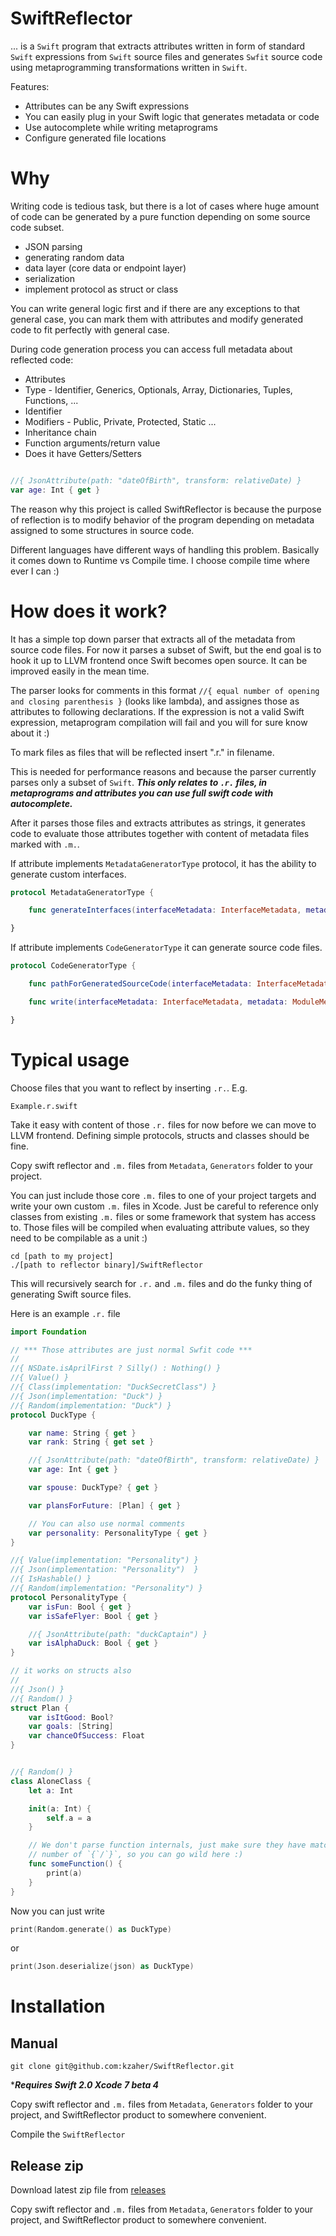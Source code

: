 SwiftReflector
==============

... is a `Swift` program that extracts attributes written in form of standard `Swift` expressions from `Swift` source files and generates `Swfit` source code using metaprogramming transformations written in `Swift`.

Features:
* Attributes can be any Swift expressions
* You can easily plug in your Swift logic that generates metadata or code
* Use autocomplete while writing metaprograms
* Configure generated file locations

# Why

Writing code is tedious task, but there is a lot of cases where huge amount of code can be generated by a pure function depending on some source code subset.

* JSON parsing
* generating random data
* data layer (core data or endpoint layer)
* serialization
* implement protocol as struct or class

You can write general logic first and if there are any exceptions to that general case, you can mark them with attributes and modify generated code to fit perfectly with general case.

During code generation process you can access full metadata about reflected code:

* Attributes
* Type - Identifier, Generics, Optionals, Array, Dictionaries, Tuples, Functions, ...
* Identifier
* Modifiers - Public, Private, Protected, Static ...
* Inheritance chain
* Function arguments/return value
* Does it have Getters/Setters

```swift

//{ JsonAttribute(path: "dateOfBirth", transform: relativeDate) }
var age: Int { get }

```

The reason why this project is called SwiftReflector is because the purpose of reflection is to modify behavior of the program depending on metadata assigned to some structures in source code.

Different languages have different ways of handling this problem. Basically it comes down to Runtime vs Compile time. I choose compile time where ever I can :)

# How does it work?

It has a simple top down parser that extracts all of the metadata from source code files. For now it parses a subset of Swift, but the end goal is to hook it up to LLVM frontend once Swift becomes open source. It can be improved easily in the mean time.

The parser looks for comments in this format `//{ equal number of opening and closing parenthesis }` (looks like lambda), and assignes those as attributes to following declarations. If the expression is not a valid Swift expression, metaprogram compilation will fail and you will for sure know about it :)

To mark files as files that will be reflected insert ".r." in filename. 

This is needed for performance reasons and because the parser currently parses only a subset of `Swift`. ***This only relates to `.r.` files, in metaprograms and attributes you can use full swift code with autocomplete.***

After it parses those files and extracts attributes as strings, it generates code to evaluate those attributes together with content of metadata files marked with `.m.`.

If attribute implements `MetadataGeneratorType` protocol, it has the ability to generate custom interfaces.

```swift
protocol MetadataGeneratorType {

    func generateInterfaces(interfaceMetadata: InterfaceMetadata, metadata: ModuleMetadataType) -> [InterfaceMetadata]

}
```

If attribute implements `CodeGeneratorType` it can generate source code files.

```swift
protocol CodeGeneratorType {

    func pathForGeneratedSourceCode(interfaceMetadata: InterfaceMetadata, metadata: ModuleMetadataType) -> String

    func write(interfaceMetadata: InterfaceMetadata, metadata: ModuleMetadataType, file: NSFileHandle)

}
```

# Typical usage

Choose files that you want to reflect by inserting `.r.`. E.g.

```
Example.r.swift
```

Take it easy with content of those `.r.` files for now before we can move to LLVM frontend. Defining simple protocols, structs and classes should be fine.

Copy swift reflector and `.m.` files from `Metadata`, `Generators` folder to your project.

You can just include those core `.m.` files to one of your project targets and write your own custom `.m.` files in Xcode. Just be careful to reference only classes from existing `.m.` files or some framework that system has access to. Those files will be compiled when evaluating attribute values, so they need to be compilable as a unit :)

```
cd [path to my project]
./[path to reflector binary]/SwiftReflector
```

This will recursively search for `.r.` and `.m.` files and do the funky thing of generating Swift source files.

Here is an example `.r.` file

```swift
import Foundation

// *** Those attributes are just normal Swfit code ***
//
//{ NSDate.isAprilFirst ? Silly() : Nothing() }
//{ Value() }
//{ Class(implementation: "DuckSecretClass") }
//{ Json(implementation: "Duck") }
//{ Random(implementation: "Duck") }
protocol DuckType {

    var name: String { get }
    var rank: String { get set }

    //{ JsonAttribute(path: "dateOfBirth", transform: relativeDate) }
    var age: Int { get }

    var spouse: DuckType? { get }

    var plansForFuture: [Plan] { get }

    // You can also use normal comments
    var personality: PersonalityType { get }
}

//{ Value(implementation: "Personality") }
//{ Json(implementation: "Personality")  }
//{ IsHashable() }
//{ Random(implementation: "Personality") }
protocol PersonalityType {
    var isFun: Bool { get }
    var isSafeFlyer: Bool { get }

    //{ JsonAttribute(path: "duckCaptain") }
    var isAlphaDuck: Bool { get }
}

// it works on structs also
//
//{ Json() }
//{ Random() }
struct Plan {
    var isItGood: Bool?
    var goals: [String]
    var chanceOfSuccess: Float
}


//{ Random() }
class AloneClass {
    let a: Int

    init(a: Int) {
        self.a = a
    }

    // We don't parse function internals, just make sure they have matching
    // number of `{`/`}`, so you can go wild here :)
    func someFunction() {
        print(a)
    }
}
```

Now you can just write

```swift
print(Random.generate() as DuckType)
```

or 

```swift
print(Json.deserialize(json) as DuckType)
```


# Installation

## Manual


```
git clone git@github.com:kzaher/SwiftReflector.git
```

****Requires Swift 2.0 Xcode 7 beta 4***

Copy swift reflector and `.m.` files from `Metadata`, `Generators` folder to your project, and SwiftReflector product to somewhere convenient.

Compile the `SwiftReflector`

## Release zip

Download latest zip file from [releases](https://github.com/kzaher/SwiftReflector/releases)

Copy swift reflector and `.m.` files from `Metadata`, `Generators` folder to your project, and SwiftReflector product to somewhere convenient.
